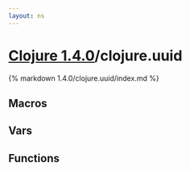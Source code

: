 ```yaml
---
layout: ns
---
```

# [Clojure 1.4.0](../)/clojure.uuid

{% markdown 1.4.0/clojure.uuid/index.md %}

## Macros



## Vars



## Functions

